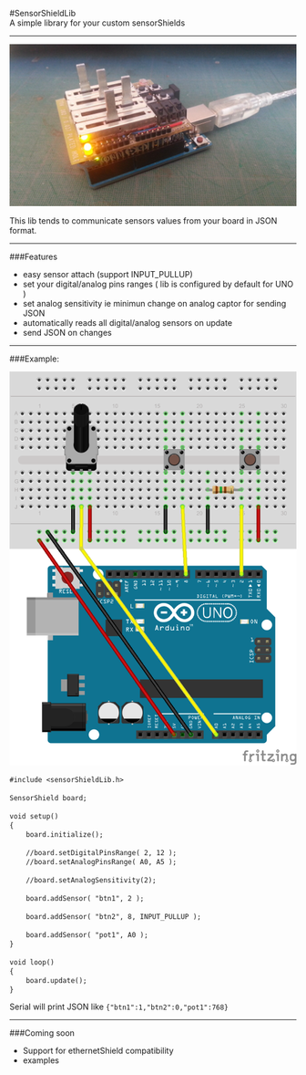 #SensorShieldLib  
A simple library for your custom sensorShields
___

![SensorShield](SensorShield.jpg)

This lib tends to communicate sensors values from your board in JSON format.  
___
###Features
- easy sensor attach (support INPUT_PULLUP)
- set your digital/analog pins ranges ( lib is configured by default for UNO )
- set analog sensitivity ie minimun change on analog captor for sending JSON 
- automatically reads all digital/analog sensors on update
- send JSON on changes  

___
###Example:

![Example](SensorShieldLib.png)

```
#include <sensorShieldLib.h>

SensorShield board;

void setup()
{
	board.initialize();
	
	//board.setDigitalPinsRange( 2, 12 );
	//board.setAnalogPinsRange( A0, A5 );
 
	//board.setAnalogSensitivity(2);
 	
	board.addSensor( "btn1", 2 );

	board.addSensor( "btn2", 8, INPUT_PULLUP );

	board.addSensor( "pot1", A0 );
}

void loop()
{
	board.update();
}
```

Serial will print JSON like `{"btn1":1,"btn2":0,"pot1":768}`

___
###Coming soon
- Support for ethernetShield compatibility
- examples
